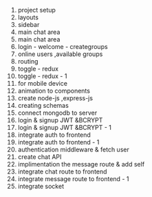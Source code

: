 1. project setup
2. layouts
3. sidebar
4. main chat area
5. main chat area
6. login - welcome - creategroups
7. online users ,available groups
8. routing
9. toggle - redux
10. toggle - redux - 1
11. for mobile device
12. animation to components
13. create node-js ,express-js
14. creating schemas
15. connect mongodb to server
16. login & signup JWT &BCRYPT
17. login & signup JWT &BCRYPT - 1
18. integrate auth to frontend
19. integrate auth to frontend - 1
20. authentication middleware & fetch user
21. create chat API
22. implimentation the message route & add self
23. integrate chat route to frontend 
24. integrate message route to frontend - 1
25. integrate socket